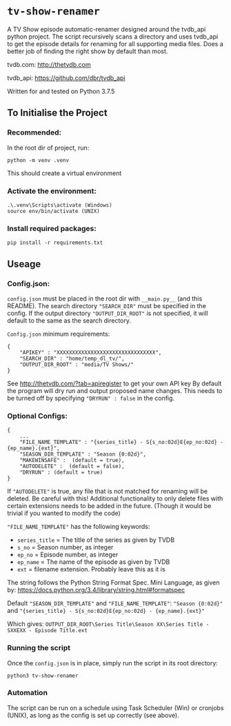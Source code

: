# `tv-show-renamer`

A TV Show episode automatic-renamer designed around the tvdb_api python project.
The script recursively scans a directory and uses tvdb_api to get the episode details for renaming for all supporting media files.
Does a better job of finding the right show by default than most.

tvdb.com: http://thetvdb.com

tvdb_api: https://github.com/dbr/tvdb_api

Written for and tested on Python 3.7.5

## To Initialise the Project

### Recommended:
In the root dir of project, run:

    python -m venv .venv
This should create a virtual environment

### Activate the environment:
    .\.venv\Scripts\activate (Windows)
    source env/bin/activate (UNIX)

### Install required packages:
    pip install -r requirements.txt

## Useage

### Config.json:
`config.json` must be placed in the root dir with `__main.py__` (and this README).
The search directory `"SEARCH_DIR"` must be specified in the config.
If the output directory `"OUTPUT_DIR_ROOT"` is not specified, it will default to the same as the search directory.

`Config.json` minimum requirements:

    {
        "APIKEY" : "XXXXXXXXXXXXXXXXXXXXXXXXXXXXXXXX",
        "SEARCH_DIR" : "home/temp_dl_tv/",
        "OUTPUT_DIR_ROOT" : "media/TV Shows/"
    }

See http://thetvdb.com/?tab=apiregister to get your own API key
By default the program will dry run and output proposed name changes.
This needs to be turned off by specifying `"DRYRUN" : false` in the config.

### Optional Configs:

    {
        ...
        "FILE_NAME_TEMPLATE" : "{series_title} - S{s_no:02d}E{ep_no:02d} - {ep_name}.{ext}",
        "SEASON_DIR_TEMPLATE" : "Season {0:02d}",
        "MAKEWINSAFE" :  (default = true),
        "AUTODELETE" :  (default = false),
        "DRYRUN" : (default = true)
    }

If `"AUTODELETE"` is true, any file that is not matched for renaming will be deleted. Be careful with this! Additional functionality to only delete files with certain extensions needs to be added in the future. (Though it would be trivial if you wanted to modify the code)

`"FILE_NAME_TEMPLATE"` has the following keywords:
    
-  `series_title` = The title of the series as given by TVDB
-  `s_no` = Season number, as integer
-  `ep_no` = Episode number, as integer
-  `ep_name` = The name of the episode as given by TVDB
-  `ext` = filename extension. Probably leave this as it is

The string follows the Python String Format Spec. Mini Language, as given by:
https://docs.python.org/3.4/library/string.html#formatspec

Default  `"SEASON_DIR_TEMPLATE"` and `"FILE_NAME_TEMPLATE"`:
`"Season {0:02d}"` and `"{series_title} - S{s_no:02d}E{ep_no:02d} - {ep_name}.{ext}"`

Which gives:
`OUTPUT_DIR_ROOT\Series Title\Season XX\Series Title - SXXEXX - Episode Title.ext`

### Running the script

Once the `config.json` is in place, simply run the script in its root directory:

    python3 tv-show-renamer

### Automation

The script can be run on a schedule using Task Scheduler (Win) or cronjobs (UNIX), as long as the config is set up correctly (see above).